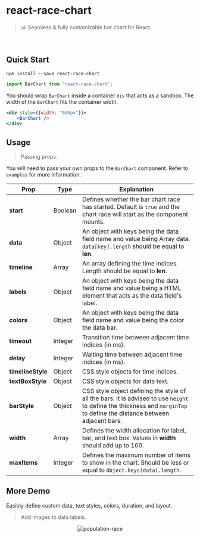 # react-race-chart

> 📊 Seamless & fully customizable bar chart for React.

<br>


## Quick Start
```
npm install --save react-race-chart
```
```javascript
import BarChart from 'react-race-chart';
```
You should wrap `BarChart` inside a container `div` that acts as a sandbox. The width of the `BarChart` fits the container width.
```jsx
<div style={{width: "500px"}}>
    <BarChart />
</div>
```
## Usage 
> Passing props.

You will need to pass your own props to the `BarChart` component. Refer to `examples` for more information.

|Prop|Type|Explanation|
|---|---|---|
|**start**|Boolean|Defines whether the bar chart race has started. Default is `true` and the chart race will start as the component mounts.|
|**data**|Object|An object with keys being the data field name and value being Array data. `data[key].length` should be equal to **len**.|
|**timeline**|Array|An array defining the time indices. Length should be equal to **len**.|
|**labels**|Object|An object with keys being the data field name and value being a HTML element that acts as the data field's label.|
|**colors**|Object|An object with keys being the data field name and value being the color the data bar.|
|**timeout**|Integer|Transition time between adjacent time indices (in ms).|
|**delay**|Integer|Waiting time between adjacent time indices (in ms).|
|**timelineStyle**|Object|CSS style objects for time indices.|
|**textBoxStyle**|Object|CSS style objects for data text.|
|**barStyle**|Object|CSS style object defining the style of all the bars. It is advised to use `height` to define the thickness and `marginTop` to define the distance between adjacent bars.|
|**width**|Array|Defines the width allocation for label, bar, and text box. Values in **width** should add up to 100.|
|**maxItems**|Integer|Defines the maximum number of items to show in the chart. Should be less or equal to `Object.keys(data).length`.|

## More Demo 
Easibly define custom data, text styles, colors, duration, and layout.

> Add images to data labels.
<p align=center>
    <img src="https://miro.medium.com/max/1400/1*37uCN6y1WyLukxwCadhWRw.gif" alt="population-race"></img>
</p>
<br>